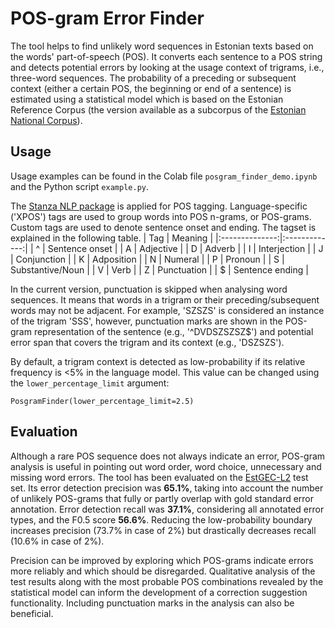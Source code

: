# POS-gram Error Finder

The tool helps to find unlikely word sequences in Estonian texts based on the words' part-of-speech (POS). It converts each sentence to a POS string and detects potential errors by looking at the usage context of trigrams, i.e., three-word sequences. The probability of a preceding or subsequent context (either a certain POS, the beginning or end of a sentence) is estimated using a statistical model which is based on the Estonian Reference Corpus (the version available as a subcorpus of the [Estonian National Corpus](https://metashare.ut.ee/repository/browse/estonian-national-corpus-2021-vert/f176ccc0d05511eca6e4fa163e9d454794df2849e11048bb9fa104f1fec2d03f/)).

## Usage
Usage examples can be found in the Colab file `posgram_finder_demo.ipynb` and the Python script `example.py`.

The [Stanza NLP package](https://stanfordnlp.github.io/stanza/) is applied for POS tagging. Language-specific ('XPOS') tags are used to group words into POS n-grams, or POS-grams. Custom tags are used to denote sentence onset and ending. The tagset is explained in the following table.
| Tag | Meaning |
|:--------------:|:-------------:|
| ^ | Sentence onset |
| A | Adjective |
| D | Adverb |
| I | Interjection |
| J | Conjunction |
| K | Adposition |
| N | Numeral |
| P | Pronoun |
| S | Substantive/Noun |
| V | Verb |
| Z | Punctuation |
| $ | Sentence ending |

In the current version, punctuation is skipped when analysing word sequences. It means that words in a trigram or their preceding/subsequent words may not be adjacent. For example, 'SZSZS' is considered an instance of the trigram 'SSS', however, punctuation marks are shown in the POS-gram representation of the sentence (e.g., '^DVDSZSZSZ$') and potential error span that covers the trigram and its context (e.g., 'DSZSZS').

By default, a trigram context is detected as low-probability if its relative frequency is <5% in the language model. This value can be changed using the `lower_percentage_limit` argument:
```
PosgramFinder(lower_percentage_limit=2.5)
```

## Evaluation

Although a rare POS sequence does not always indicate an error, POS-gram analysis is useful in pointing out word order, word choice, unnecessary and missing word errors. The tool has been evaluated on the [EstGEC-L2](https://github.com/tlu-dt-nlp/EstGEC-L2-Corpus) test set. Its error detection precision was **65.1%**, taking into account the number of unlikely POS-grams that fully or partly overlap with gold standard error annotation. Error detection recall was **37.1%**, considering all annotated error types, and the F0.5 score **56.6%**. Reducing the low-probability boundary increases precision (73.7% in case of 2%) but drastically decreases recall (10.6% in case of 2%).

Precision can be improved by exploring which POS-grams indicate errors more reliably and which should be disregarded. Qualitative analysis of the test results along with the most probable POS combinations revealed by the statistical model can inform the development of a correction suggestion functionality. Including punctuation marks in the analysis can also be beneficial.
